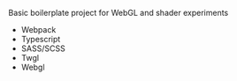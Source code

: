 Basic boilerplate project for WebGL and shader experiments

- Webpack
- Typescript
- SASS/SCSS
- Twgl
- Webgl